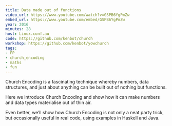 ```yaml
---
title: Data made out of functions
video_url: https://www.youtube.com/watch?v=GSPB6YgPmZw
embed_url: https://www.youtube.com/embed/GSPB6YgPmZw
year: 2016
minutes: 28
host: Linux.conf.au
code: https://github.com/kenbot/church
workshop: https://github.com/kenbot/yowchurch
tags: 
- FP
- church_encoding
- maths
- fun
---
```

Church Encoding is a fascinating technique whereby numbers, data structures, and just about anything can be built out of nothing but functions.

Here we introduce Church Encoding and show how it can make numbers and data types materialise out of thin air.

Even better, we’ll show how Church Encoding is not only a neat party trick, but occasionally useful in real code, using examples in Haskell and Java.